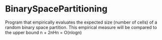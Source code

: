 # BinarySpacePartitioning
Program that empirically evaluates the expected size (number of cells) of a random binary space partition. This empirical measure will be compared to the upper bound n + 2nHn = O(nlogn)
